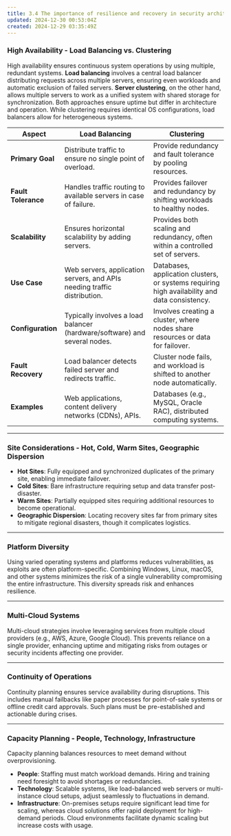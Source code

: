 ```yaml
---
title: 3.4 The importance of resilience and recovery in security architecture
updated: 2024-12-30 00:53:04Z
created: 2024-12-29 03:35:49Z
---
```


### **High Availability - Load Balancing vs. Clustering**

High availability ensures continuous system operations by using multiple, redundant systems. **Load balancing** involves a central load balancer distributing requests across multiple servers, ensuring even workloads and automatic exclusion of failed servers. **Server clustering**, on the other hand, allows multiple servers to work as a unified system with shared storage for synchronization. Both approaches ensure uptime but differ in architecture and operation. While clustering requires identical OS configurations, load balancers allow for heterogeneous systems.

| **Aspect** | **Load Balancing** | **Clustering** |
| --- | --- | --- |
| **Primary Goal** | Distribute traffic to ensure no single point of overload. | Provide redundancy and fault tolerance by pooling resources. |
| **Fault Tolerance** | Handles traffic routing to available servers in case of failure. | Provides failover and redundancy by shifting workloads to healthy nodes. |
| **Scalability** | Ensures horizontal scalability by adding servers. | Provides both scaling and redundancy, often within a controlled set of servers. |
| **Use Case** | Web servers, application servers, and APIs needing traffic distribution. | Databases, application clusters, or systems requiring high availability and data consistency. |
| **Configuration** | Typically involves a load balancer (hardware/software) and several nodes. | Involves creating a cluster, where nodes share resources or data for failover. |
| **Fault Recovery** | Load balancer detects failed server and redirects traffic. | Cluster node fails, and workload is shifted to another node automatically. |
| **Examples** | Web applications, content delivery networks (CDNs), APIs. | Databases (e.g., MySQL, Oracle RAC), distributed computing systems. |

* * *

### **Site Considerations - Hot, Cold, Warm Sites, Geographic Dispersion**

- **Hot Sites**: Fully equipped and synchronized duplicates of the primary site, enabling immediate failover.
- **Cold Sites**: Bare infrastructure requiring setup and data transfer post-disaster.
- **Warm Sites**: Partially equipped sites requiring additional resources to become operational.
- **Geographic Dispersion**: Locating recovery sites far from primary sites to mitigate regional disasters, though it complicates logistics.

* * *

### **Platform Diversity**

Using varied operating systems and platforms reduces vulnerabilities, as exploits are often platform-specific. Combining Windows, Linux, macOS, and other systems minimizes the risk of a single vulnerability compromising the entire infrastructure. This diversity spreads risk and enhances resilience.

* * *

### **Multi-Cloud Systems**

Multi-cloud strategies involve leveraging services from multiple cloud providers (e.g., AWS, Azure, Google Cloud). This prevents reliance on a single provider, enhancing uptime and mitigating risks from outages or security incidents affecting one provider.

* * *

### **Continuity of Operations**

Continuity planning ensures service availability during disruptions. This includes manual failbacks like paper processes for point-of-sale systems or offline credit card approvals. Such plans must be pre-established and actionable during crises.

* * *

### **Capacity Planning - People, Technology, Infrastructure**

Capacity planning balances resources to meet demand without overprovisioning.

- **People**: Staffing must match workload demands. Hiring and training need foresight to avoid shortages or redundancies.
- **Technology**: Scalable systems, like load-balanced web servers or multi-instance cloud setups, adjust seamlessly to fluctuations in demand.
- **Infrastructure**: On-premises setups require significant lead time for scaling, whereas cloud solutions offer rapid deployment for high-demand periods. Cloud environments facilitate dynamic scaling but increase costs with usage.